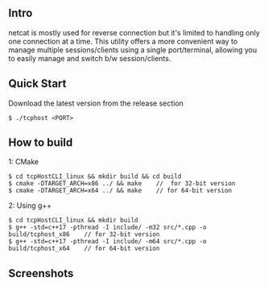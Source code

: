 ## Intro
netcat is mostly used for reverse connection but it's limited to handling only one connection at a time. This utility offers a more convenient way to manage multiple sessions/clients using a single port/terminal, allowing you to easily manage and switch b/w session/clients.

## Quick Start
Download the latest version from the release section
```
$ ./tcphost <PORT>
```

## How to build
1: CMake
```
$ cd tcpHostCLI_linux && mkdir build && cd build
$ cmake -DTARGET_ARCH=x86 ../ && make    //  for 32-bit version
$ cmake -DTARGET_ARCH=x64 ../ && make    // for 64-bit version
```
2: Using g++
```
$ cd tcpHostCLI_linux && mkdir build
$ g++ -std=c++17 -pthread -I include/ -m32 src/*.cpp -o build/tcphost_x86    // for 32-bit version
$ g++ -std=c++17 -pthread -I include/ -m64 src/*.cpp -o build/tcphost_x64    // for 64-bit version
```

## Screenshots


